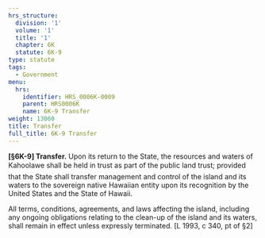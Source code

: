 ```yaml
---
hrs_structure:
  division: '1'
  volume: '1'
  title: '1'
  chapter: 6K
  statute: 6K-9
type: statute
tags:
  - Government
menu:
  hrs:
    identifier: HRS_0006K-0009
    parent: HRS0006K
    name: 6K-9 Transfer
weight: 13060
title: Transfer
full_title: 6K-9 Transfer
---
```

**[§6K-9] Transfer.** Upon its return to the State, the resources and waters of Kahoolawe shall be held in trust as part of the public land trust; provided that the State shall transfer management and control of the island and its waters to the sovereign native Hawaiian entity upon its recognition by the United States and the State of Hawaii.

All terms, conditions, agreements, and laws affecting the island, including any ongoing obligations relating to the clean-up of the island and its waters, shall remain in effect unless expressly terminated. [L 1993, c 340, pt of §2]